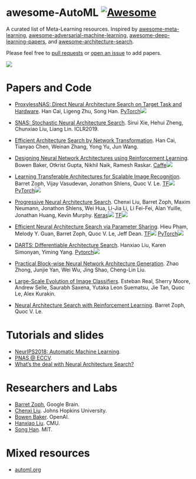 # awesome-AutoML [![Awesome](https://awesome.re/badge.svg)](https://awesome.re)

A curated list of Meta-Learning resources. Inspired by [awesome-meta-learning](https://github.com/dragen1860/awesome-meta-learning), [awesome-adversarial-machine-learning](https://github.com/yenchenlin/awesome-adversarial-machine-learning), [awesome-deep-learning-papers](https://github.com/terryum/awesome-deep-learning-papers), and [awesome-architecture-search](https://github.com/markdtw/awesome-architecture-search).

Please feel free to [pull requests](https://github.com/dragen1860/awesome-AutoML/pulls) or [open an issue](https://github.com/dragen1860/awesome-AutoML/issues) to add papers.

![](heart.gif)

# Papers and Code

* [ProxylessNAS: Direct Neural Architecture Search on Target Task and Hardware](https://hanlab.mit.edu/projects/proxylessNAS/). Han Cai, Ligeng Zhu, Song Han.
[PyTorch![](github.jpg)](https://github.com/MIT-HAN-LAB/ProxylessNAS)

* [SNAS: Stochastic Neural Architecture Search](https://arxiv.org/abs/1812.09926). Sirui Xie, Hehui Zheng, Chunxiao Liu, Liang Lin. ICLR2019.

* [Efficient Architecture Search by Network Transformation](https://arxiv.org/abs/1707.04873). Han Cai, Tianyao Chen, Weinan Zhang, Yong Yu, Jun Wang.

* [Designing Neural Network Architectures using Reinforcement Learning](https://arxiv.org/abs/1611.02167). Bowen Baker, Otkrist Gupta, Nikhil Naik, Ramesh Raskar.
[Caffe![](github.jpg)](https://github.com/bowenbaker/metaqnn)

* [Learning Transferable Architectures for Scalable Image Recognition](https://arxiv.org/abs/1707.07012). Barret Zoph, Vijay Vasudevan, Jonathon Shlens, Quoc V. Le.
[TF![](github.jpg)](https://github.com/tensorflow/models/tree/master/research/slim/nets/nasnet)
[PyTorch![](github.jpg)](https://github.com/wandering007/nasnet-pytorch)

* [Progressive Neural Architecture Search](https://arxiv.org/abs/1712.00559). Chenxi Liu, Barret Zoph, Maxim Neumann, Jonathon Shlens, Wei Hua, Li-Jia Li, Li Fei-Fei, Alan Yuille, Jonathan Huang, Kevin Murphy.
[Keras![](github.jpg)](https://github.com/titu1994/progressive-neural-architecture-search)
[TF![](github.jpg)](https://github.com/chenxi116/PNASNet.TF)


* [Efficient Neural Architecture Search via Parameter Sharing](https://arxiv.org/abs/1802.03268). Hieu Pham, Melody Y. Guan, Barret Zoph, Quoc V. Le, Jeff Dean.
[TF![](github.jpg)](https://github.com/melodyguan/enas) [PyTorch![](github.jpg)](https://github.com/carpedm20/ENAS-pytorch)

* [DARTS: Differentiable Architecture Search](https://arxiv.org/abs/1806.09055). Hanxiao Liu, Karen Simonyan, Yiming Yang.
[Pytorch![](github.jpg)](https://github.com/quark0/darts)

* [Practical Block-wise Neural Network Architecture Generation](https://arxiv.org/abs/1708.05552). Zhao Zhong, Junjie Yan, Wei Wu, Jing Shao, Cheng-Lin Liu.

* [Large-Scale Evolution of Image Classifiers](https://arxiv.org/abs/1703.01041). Esteban Real, Sherry Moore, Andrew Selle, Saurabh Saxena, Yutaka Leon Suematsu, Jie Tan, Quoc Le, Alex Kurakin.

* [Neural Architecture Search with Reinforcement Learning](https://arxiv.org/abs/1611.01578). Barret Zoph, Quoc V. Le.

# Tutorials and slides

* [NeurIPS2018: Automatic Machine Learning](https://www.facebook.com/nipsfoundation/videos/199543964204829/).
* [PNAS @ ECCV](https://cs.jhu.edu/~cxliu/slides/pnas-talk-eccv.pdf).
* [What’s the deal with Neural Architecture Search?](https://determined.ai/blog/neural-architecture-search)

# Researchers and Labs

* [Barret Zoph](http://barretzoph.github.io/), Google Brain.
* [Chenxi Liu](http://www.cs.jhu.edu/~cxliu/). Johns Hopkins University.
* [Bowen Baker](https://bowenbaker.github.io/). OpenAI.
* [Hanxiao Liu](http://www.cs.cmu.edu/~hanxiaol/). CMU.
* [Song Han](https://songhan.mit.edu/). MIT.

# Mixed resources

* [automl.org](https://www.automl.org/)
